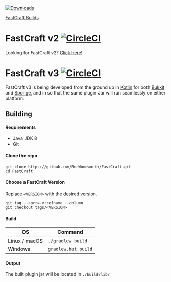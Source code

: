 [![Downloads](https://img.shields.io/github/downloads/BenWoodworth/FastCraft/total.svg)](https://github.com/BenWoodworth/FastCraft/releases)

[FastCraft Builds](http://benwoodworth.net/projects/fastcraft/builds.html)

# FastCraft v2 [![CircleCI](https://circleci.com/gh/BenWoodworth/FastCraft/tree/v2%2Fstable.svg?style=svg)](https://circleci.com/gh/BenWoodworth/FastCraft/tree/v2%2Fstable)
Looking for FastCraft v2? [Click here!](https://github.com/BenWoodworth/FastCraft/tree/v2/dev)

# FastCraft v3 [![CircleCI](https://circleci.com/gh/BenWoodworth/FastCraft/tree/v3%2Fstable.svg?style=svg)](https://circleci.com/gh/BenWoodworth/FastCraft/tree/v3%2Fstable)
FastCraft v3 is being developed from the ground up in
[Kotlin](http://kotlinlang.org/) for both
[Bukkit](https://dev.bukkit.org/) and
[Sponge](https://www.spongepowered.org/),
and in so that the same plugin Jar will run seamlessly on either platform.

## Building
#### Requirements
- Java JDK 8
- Git

#### Clone the repo
```console
git clone https://github.com/BenWoodworth/FastCraft.git
cd FastCraft
```

#### Choose a FastCraft Version
Replace `<VERSION>` with the desired version.
```
git tag --sort=-v:refname --column
git checkout tags/<VERSION>
```

#### Build

| OS            | Command             |
|---------------|---------------------|
| Linux / macOS | `./gradlew build`   |
| Windows       | `gradlew.bat build` |

#### Output
The built plugin jar will be located in `./build/lib/`
